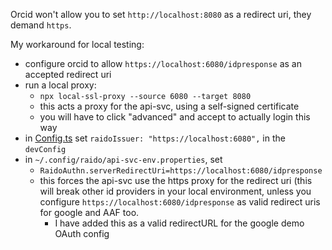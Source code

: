 Orcid won't allow you to set `http://localhost:8080` as a redirect uri, they
demand `https`.

My workaround for local testing:
* configure orcid to allow `https://localhost:6080/idpresponse` as an 
  accepted redirect uri
* run a local proxy:
  * `npx local-ssl-proxy --source 6080 --target 8080`
  * this acts a proxy for the api-svc, using a self-signed certificate 
  * you will have to click "advanced" and accept to actually login this way
* in [Config.ts](../app-client/src/Config.ts) set 
  `raidoIssuer: "https://localhost:6080",` in the `devConfig`
* in `~/.config/raido/api-svc-env.properties`, set
  * `RaidoAuthn.serverRedirectUri=https://localhost:6080/idpresponse`
  * this forces the api-svc use the https proxy for the redirect uri 
  (this will break other id providers in your local environment, unless you 
  configure `https://localhost:6080/idpresponse` as valid redirect uris for 
  google and AAF too.
    * I have added this as a valid redirectURL for the google demo OAuth config

 
